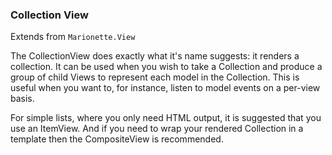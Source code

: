 ### Collection View  
Extends from `Marionette.View`

The CollectionView does exactly what it's name suggests: it renders a collection. It can be used when you wish
to take a Collection and produce a group of child Views to represent each model in the Collection. This is useful
when you want to, for instance, listen to model events on a per-view basis.

For simple lists, where you only need HTML output, it is suggested that you use an ItemView. And if you need to wrap your
rendered Collection in a template then the CompositeView is recommended.
